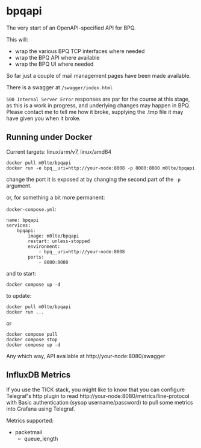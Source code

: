 # bpqapi

The very start of an OpenAPI-specified API for BPQ.

This will:

- wrap the various BPQ TCP interfaces where needed
- wrap the BPQ API where available
- wrap the BPQ UI where needed

So far just a couple of mail management pages have been made available.

There is a swagger at `/swagger/index.html`

`500 Internal Server Error` responses are par for the course at this stage, as this is a work in progress, and underlying changes may happen in BPQ. Please contact me to tell me how it broke, supplying the .tmp file it may have given you when it broke.

## Running under Docker

Current targets: linux/arm/v7, linux/amd64

```
docker pull m0lte/bpqapi
docker run -e bpq__uri=http://your-node:8008 -p 8080:8080 m0lte/bpqapi
```

change the port it is exposed at by changing the second part of the `-p` argument.

or, for something a bit more permanent: 

`docker-compose.yml`:

```
name: bpqapi
services:
    bpqapi:
        image: m0lte/bpqapi
        restart: unless-stopped
        environment:
            - bpq__uri=http://your-node:8008
        ports:
            - 8080:8080
```

and to start: 

```
docker compose up -d
```

to update:

```
docker pull m0lte/bpqapi
docker run ...
```

or


```
docker compose pull
docker compose stop
docker compose up -d
```

Any which way, API available at http://your-node:8080/swagger


## InfluxDB Metrics

If you use the TICK stack, you might like to know that you can configure Telegraf's http plugin to read http://your-node:8080/metrics/line-protocol with Basic authentication (sysop username/password) to pull some metrics into Grafana using Telegraf.

Metrics supported:

- packetmail
  - queue_length
